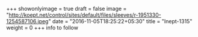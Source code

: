 +++
showonlyimage = true
draft = false
image = "http://koept.net/control/sites/default/files/sleeves/r-1951330-1254587106.jpeg"
date = "2016-11-05T18:25:22+05:30"
title = "Inept-1315"
weight = 0
+++
info to follow
